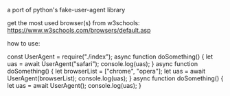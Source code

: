 a port of python's fake-user-agent library


get the most used browser(s) from w3schools: https://www.w3schools.com/browsers/default.asp

how to use:

const UserAgent =  require("./index");
async function doSomething() {
  let uas = await UserAgent("safari");
  console.log(uas);
}
async function doSomething() {
  let browserList = ["chrome", "opera"];
  let uas = await UserAgent(browserList);
  console.log(uas);
}
async function doSomething() {
  let uas = await UserAgent();
  console.log(uas);
}